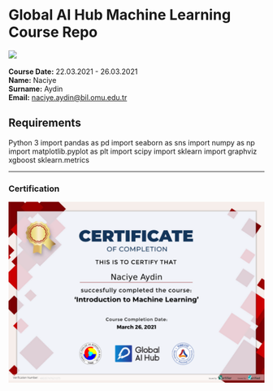 # Global AI Hub Machine Learning Course Repo
![](img/newlogo.png)

**Course Date:** 22.03.2021 - 26.03.2021  
**Name:** Naciye  
**Surname:** Aydin  
**Email:** naciye.aydin@bil.omu.edu.tr  


## Requirements
Python 3
import pandas as pd
import seaborn as sns
import numpy as np
import matplotlib.pyplot as plt
import scipy
import sklearn
import graphviz
xgboost
sklearn.metrics

---

### Certification
![](img/TopLearnerCertificate.png)


